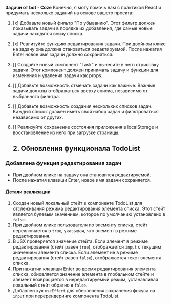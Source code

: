  **Задачи от bot - Coze**
Конечно, я могу помочь вам с практикой React и придумать несколько заданий на основе вашего проекта:

1. [x] Добавьте новый фильтр "По убыванию". Этот фильтр должен показывать задачи в порядке их добавления, где самые новые задачи находятся внизу списка.
2. [x] Реализуйте функцию редактирования задачи. При двойном клике на задачу она должна становиться редактируемой. После нажатия Enter новое имя задачи должно сохраняться.
3. [] Создайте новый компонент "Task" и вынесите в него отрисовку задачи. Этот компонент должен принимать задачу и функции для изменения и удаления задачи как props.
4. [] Добавьте возможность отмечать задачи как важные. Важные задачи должны отображаться вверху списка, независимо от выбранного фильтра.
5. [] Добавьте возможность создания нескольких списков задач. Каждый список должен иметь свой набор задач и фильтроваться независимо от других.
6. [] Реализуйте сохранение состояния приложения в localStorage и восстановление из него при загрузке страницы.

    ## 2. Обновления функционала TodoList

### Добавлена функция редактирования задач
- При двойном клике на задачу она становится редактируемой.
- После нажатия клавиши Enter, новое имя задачи сохраняется.

#### Детали реализации
1. Создан новый локальный стейт в компоненте TodoList для отслеживания режима редактирования элемента списка. Этот стейт является булевым значением, которое по умолчанию установлено в `false`.
2. При двойном клике пользователя по элементу списка, стейт переключается в `true`, указывая, что элемент в режиме редактирования.
3. В JSX проверяется значение стейта. Если элемент в режиме редактирования (стейт равен `true`), отображается `input` с текущим значением элемента списка. Если элемент не в режиме редактирования (стейт равен `false`), отображается текст элемента списка.
4. При нажатии клавиши Enter во время редактирования элемента списка, обновляется значение элемента в глобальном стейте и элемент возвращается в нередактируемый режим, устанавливая локальный стейт обратно в `false`.
5. Добавлен хук `useEffect` для обеспечения сохранения фокуса на `input` при перерендеринге компонента TodoList.











